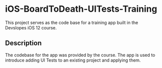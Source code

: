 # iOS-BoardToDeath-UITests-Training
This project serves as the code base for a training app built in the Devslopes iOS 12 course.

## Description

The codebase for the app was provided by the course. The app is used to introduce adding UI Tests to an existing project and applying them.
